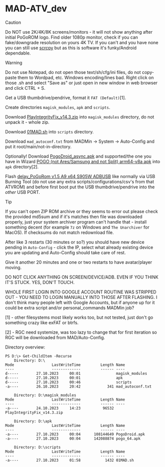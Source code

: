 # MAD-ATV_dev
> [!CAUTION]
> Do NOT use 2K/4K/8K screens/monitors - it will not show anything after initial PoGoROM logo. Find older 1080p monitor, check if you can fake/downgrade resolution on yours 4K TV. If you can't and you have none you can still use [scrcpy](https://github.com/Genymobile/scrcpy "https://github.com/Genymobile/scrcpy") but as this is software it's funky/Android dependable.

> [!WARNING]
> Do not use Notepad, do not open those text/sh/cfg/ini files, do not copy-paste them to Wordpad, etc. 
> Windows encoding/lines bad. Right click on those .sh and select "Save as" or just open in new window in web browser and click CTRL + S.

Get a USB thumbdrive/pendrive, format it `FAT (Default)`[1].

Create directories `magisk_modules`, `apk` and `scripts`.

Download [PlayIntegrityFix_v14.3.zip](https://raw.githubusercontent.com/JabLuszko/MAD-ATV_dev/main/PlayIntegrityFix_v14.3.zip "PlayIntegrityFix_v14.3.zip") into `magisk_modules` directory, do not unpack it - whole zip.

Download [01MAD.sh](https://raw.githubusercontent.com/JabLuszko/MAD-ATV_dev/main/01MAD.sh "01MAD.sh") into `scripts` directory.

Download `mad_autoconf.txt` from MADMin -> System -> Auto-Config and put it root/main/not-in-directory.

Optionally! Download [PogoDroid_async.apk](https://www.maddev.eu/apk/PogoDroid_async.apk "PogoDroid_async.apk") and supported/the one you have in Wizard [POGO (not Ares/Samsung and not Split) arm64-v8a apk](https://www.apkmirror.com/apk/niantic-inc/pokemon-go/ "POGO") into `apk` directory[2].


Flash [delay_PoGoRom v1.5 A9 x64 S905W ADBUSB](https://github.com/JabLuszko/MAD-ATV_dev/releases/tag/delay) like normally via USB Burning Tool (do not use any extra scripts/configurations/csv's from that ATVROM) and before first boot put the USB thumbdrive/pendrive into the *other* USB PORT.
> [!TIP]
> If you can't open ZIP ROM archive or they seems to error out please check the provided md5sum and if it's matches then file was downloaded properly, just your system archiver program can't handle that - install something decent (for example `7z` on Windows and `‎The Unarchiver` for MacOS). If checksums do not match redownload file.

After like 3 restarts (30 minutes or so?) you should have new device pending in `Auto-Config` - click the IP, select what already existing device you are updating and Auto-Config should take care of rest.

Give it another 20 minutes and one or two restarts to have avatar/player moving.



DO NOT CLICK ANYTHING ON SCREEN/DEVICE/ADB. EVEN IF YOU THINK IT'S STUCK. YES, DON'T TOUCH.


WHOLE FIRST LOGIN INTO GOOGLE ACCOUNT ROUTINE WAS STRIPPED OUT - YOU NEED TO LOGIN MANUALLY INTO THOSE AFTER FLASHING.
I don't think many people left with Google Accounts, but if anyone up for it could be extra script and/or personal_commands MADMin job?



[1] - other filesystems most likely works too, but not tested, just don't go something crazy like exFAT or btrfs.

[2] - RGC need systemize, was too lazy to change that for first iteration so RGC will be downloaded from MAD/Auto-Config.


Directory overview:

```
PS D:\> Get-ChildItem -Recurse
    Directory: D:\
Mode                 LastWriteTime         Length Name
----                 -------------         ------ ----
d-----        27.10.2023     00:01                magisk_modules
d-----        27.10.2023     00:01                apk
d-----        27.10.2023     00:46                scripts
-a----        26.10.2023     20:42            341 mad_autoconf.txt

    Directory: D:\magisk_modules
Mode                 LastWriteTime         Length Name
----                 -------------         ------ ----
-a----        24.10.2023     14:23          96532 PlayIntegrityFix_v14.3.zip

    Directory: D:\apk
Mode                 LastWriteTime         Length Name
----                 -------------         ------ ----
-a----        27.10.2023     00:04      108144649 PogoDroid.apk
-a----        27.10.2023     00:04      142088874 pogo_64.apk

    Directory: D:\scripts
Mode                 LastWriteTime         Length Name
----                 -------------         ------ ----
-a----        27.10.2023     01:58           1432 01MAD.sh
```
